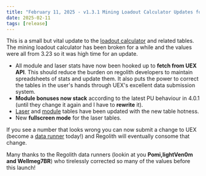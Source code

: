 ```yaml
---
title: "February 11, 2025 - v1.3.1 Mining Loadout Calculator Updates for 4.0.1"
date: 2025-02-11
tags: [release]
---
```


This is a small but vital update to the [loadout calculator](https://regolith.rocks/loadouts/calculator) and related tables. The mining loadout calculator has been broken for a while and the values were all from 3.23 so it was high time for an update. 

- All module and laser stats have now been hooked up to **fetch from UEX API**. This should reduce the burden on regolith developers to maintain spreadsheets of stats and update them. It also puts the power to correct the tables in the user's hands through UEX's excellent data submission system.
- **Module bonuses now stack** according to the latest PU behaviour in 4.0.1 (until they change it again and I have to **rewrite** it).
- [Laser](https://regolith.rocks/loadouts/lasers) and [module](https://regolith.rocks/loadouts/modules) tables have been updated with the new table hotness. 
- New **fullscreen mode** for the laser tables.

If you see a number that looks wrong you can now submit a change to UEX (become a [data runner](https://uexcorp.space/data/home) today!) and Regolith will eventually consome that change.

Many thanks to the Regolith data runners (lookin at you **Pomi,lightVen0m and Wellmeg7BR**) who tirelessly corrected so many of the values before this launch!

